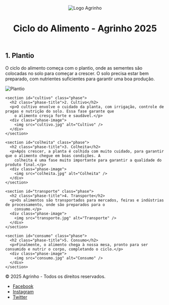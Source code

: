 <!DOCTYPE html>
<html lang="pt-br">

<head>
  <meta charset="UTF-8">
  <meta name="viewport" content="width=device-width, initial-scale=1.0">
  <meta name="author" content="Agrinho 2025">
  <title>Ciclo do Alimento - Agrinho 2025</title>
  <link rel="stylesheet" href="styles.css">
  <link rel="icon" href="logo-agrinho.png" type="image/png">
</head>

<body>

  <header>
    <div class="header-container">
      <img src="logo-agrinho.png" alt="Logo Agrinho" class="logo">
      <h1>Ciclo do Alimento - Agrinho 2025</h1>
    </div>
  </header>

  <main>
    <section id="plantio" class="phase">
      <h2 class="phase-title">1. Plantio</h2>
      <p>O ciclo do alimento começa com o plantio, onde as sementes são colocadas no solo para começar a crescer. O solo
        precisa estar bem preparado, com nutrientes suficientes para garantir uma boa produção.</p>
      <div class="phase-image">
        <img src="plantio.jpg" alt="Plantio" />
      </div>
    </section>

    <section id="cultivo" class="phase">
      <h2 class="phase-title">2. Cultivo</h2>
      <p>O cultivo envolve o cuidado da planta, com irrigação, controle de pragas e nutrição do solo. Essa fase garante que
        o alimento cresça forte e saudável.</p>
      <div class="phase-image">
        <img src="cultivo.jpg" alt="Cultivo" />
      </div>
    </section>

    <section id="colheita" class="phase">
      <h2 class="phase-title">3. Colheita</h2>
      <p>Após crescer, a planta é colhida com muito cuidado, para garantir que o alimento chegue em boas condições. A
        colheita é uma fase muito importante para garantir a qualidade do produto final.</p>
      <div class="phase-image">
        <img src="colheita.jpg" alt="Colheita" />
      </div>
    </section>

    <section id="transporte" class="phase">
      <h2 class="phase-title">4. Transporte</h2>
      <p>Os alimentos são transportados para mercados, feiras e indústrias de processamento, onde são preparados para o
        consumo.</p>
      <div class="phase-image">
        <img src="transporte.jpg" alt="Transporte" />
      </div>
    </section>

    <section id="consumo" class="phase">
      <h2 class="phase-title">5. Consumo</h2>
      <p>Finalmente, o alimento chega à nossa mesa, pronto para ser consumido e nutrir o corpo, completando o ciclo.</p>
      <div class="phase-image">
        <img src="consumo.jpg" alt="Consumo" />
      </div>
    </section>
  </main>

  <footer>
    <div class="footer-container">
      <p>&copy; 2025 Agrinho - Todos os direitos reservados.</p>
      <ul class="social-media">
        <li><a href="https://facebook.com/agrinho" target="_blank">Facebook</a></li>
        <li><a href="https://instagram.com/agrinho" target="_blank">Instagram</a></li>
        <li><a href="https://twitter.com/agrinho" target="_blank">Twitter</a></li>
      </ul>
    </div>
  </footer>

</body>

</html>
